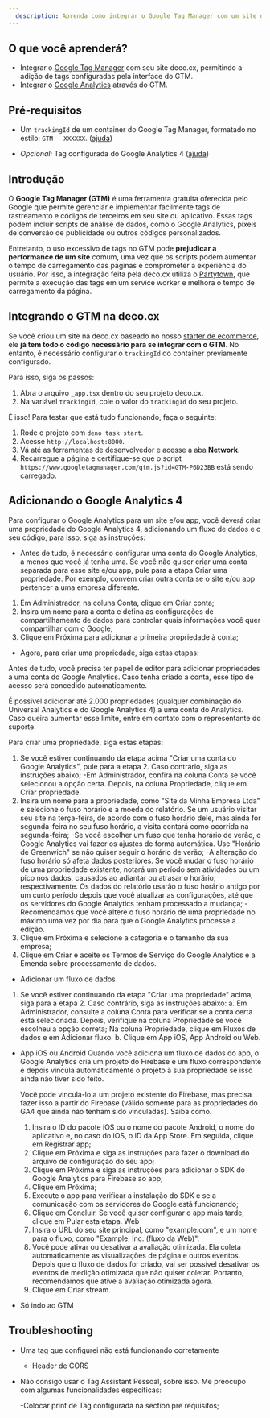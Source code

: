 ```yaml
---
  description: Aprenda como integrar o Google Tag Manager com um site deco.cx
---
```


## O que você aprenderá?

- Integrar o [Google Tag Manager](https://tagmanager.google.com/) com seu site
  deco.cx, permitindo a adição de tags configuradas pela interface do GTM.
- Integrar o [Google Analytics](https://analytics.google.com/) através do GTM.

## Pré-requisitos

- Um `trackingId` de um container do Google Tag Manager, formatado no estilo:
  `GTM - XXXXXX`.
  ([ajuda](https://support.rocketspark.com/hc/en-us/articles/900002470443-How-do-I-get-my-Google-Tag-Manager-Tracking-ID-or-GTM-Number-))

- _Opcional:_ Tag configurada do Google Analytics 4
  ([ajuda](https://support.google.com/tagmanager/answer/9442095?hl=en))

## Introdução

O **Google Tag Manager (GTM)** é uma ferramenta gratuita oferecida pelo Google
que permite gerenciar e implementar facilmente tags de rastreamento e códigos de
terceiros em seu site ou aplicativo. Essas tags podem incluir scripts de análise
de dados, como o Google Analytics, pixels de conversão de publicidade ou outros
códigos personalizados.

Entretanto, o uso excessivo de tags no GTM pode **prejudicar a performance de um
site** comum, uma vez que os scripts podem aumentar o tempo de carregamento das
páginas e comprometer a experiência do usuário. Por isso, a integração feita
pela deco.cx utiliza o [Partytown](https://partytown.builder.io/), que permite a
execução das tags em um service worker e melhora o tempo de carregamento da
página.

## Integrando o GTM na deco.cx

Se você criou um site na deco.cx baseado no nosso
[starter de ecommerce](https://fashion.deco.site/), ele **já tem todo o código
necessário para se integrar com o GTM**. No entanto, é necessário configurar o
`trackingId` do container previamente configurado.

Para isso, siga os passos:

1. Abra o arquivo `_app.tsx` dentro do seu projeto deco.cx.
2. Na variável `trackingId`, cole o valor do `trackingId` do seu projeto.

É isso! Para testar que está tudo funcionando, faça o seguinte:

1. Rode o projeto com `deno task start`.
2. Acesse `http://localhost:8000`.
3. Vá até as ferramentas de desenvolvedor e acesse a aba **Network**.
4. Recarregue a página e certifique-se que o script
   `https://www.googletagmanager.com/gtm.js?id=GTM-P6D23BB` está sendo
   carregado.

## Adicionando o Google Analytics 4

Para configurar o Google Analytics para um site e/ou app, você deverá criar uma propriedade do Google Analytics 4, adicionando um fluxo de dados e o seu código, para isso, siga as instruções:

- Antes de tudo, é necessário configurar uma conta do Google Analytics, a menos que você já tenha uma. Se você não quiser criar uma conta separada para esse site e/ou app, pule para a etapa Criar uma propriedade. Por exemplo, convém criar outra conta se o site e/ou app pertencer a uma empresa diferente.

1. Em Administrador, na coluna Conta, clique em Criar conta;
2. Insira um nome para a conta e defina as configurações de compartilhamento de dados para controlar quais informações você quer compartilhar com o Google;
3. Clique em Próxima para adicionar a primeira propriedade à conta;

- Agora, para criar uma propriedade, siga estas etapas: 

Antes de tudo, você precisa ter papel de editor para adicionar propriedades a uma conta do Google Analytics. Caso tenha criado a conta, esse tipo de acesso será concedido automaticamente.

É possível adicionar até 2.000 propriedades (qualquer combinação do Universal Analytics e do Google Analytics 4) a uma conta do Analytics. Caso queira aumentar esse limite, entre em contato com o representante do suporte.

Para criar uma propriedade, siga estas etapas:

1. Se você estiver continuando da etapa acima "Criar uma conta do Google Analytics", pule para a etapa 2. Caso contrário, siga as instruções abaixo;
   -Em Administrador, confira na coluna Conta se você selecionou a opção certa. Depois, na coluna Propriedade, clique em Criar propriedade.
2. Insira um nome para a propriedade, como "Site da Minha Empresa Ltda" e selecione o fuso horário e a moeda do relatório. Se um usuário visitar seu site na terça-feira, de acordo com o fuso horário dele, mas ainda for segunda-feira no seu fuso horário, a visita contará como ocorrida na segunda-feira;
   -Se você escolher um fuso que tenha horário de verão, o Google Analytics vai fazer os ajustes de forma automática. Use "Horário de Greenwich" se não quiser seguir o horário de verão;
   -A alteração do fuso horário só afeta dados posteriores. Se você mudar o fuso horário de uma propriedade existente, notará um período sem atividades ou um pico nos dados, causados ao adiantar ou atrasar o horário, respectivamente. Os dados do relatório usarão o fuso horário antigo por um curto período depois que você atualizar as configurações, até que os servidores do Google Analytics tenham processado a mudança;
   -Recomendamos que você altere o fuso horário de uma propriedade no máximo uma vez por dia para que o Google Analytics processe a edição.
3. Clique em Próxima e selecione a categoria e o tamanho da sua empresa;
4. Clique em Criar e aceite os Termos de Serviço do Google Analytics e a Emenda sobre processamento de dados.

- Adicionar um fluxo de dados
1. Se você estiver continuando da etapa "Criar uma propriedade" acima, siga para a etapa 2.    Caso contrário, siga as instruções abaixo:
 a. Em Administrador, consulte a coluna Conta para verificar se a conta certa está selecionada. Depois, verifique na coluna Propriedade se você escolheu a opção correta;
Na coluna Propriedade, clique em Fluxos de dados e em Adicionar fluxo.
 b. Clique em App iOS, App Android ou Web. 

- App iOS ou Android
  Quando você adiciona um fluxo de dados do app, o Google Analytics cria um projeto do Firebase e um fluxo correspondente e depois vincula automaticamente o projeto à sua propriedade se isso ainda não tiver sido feito.

  Você pode vinculá-lo a um projeto existente do Firebase, mas precisa fazer isso a partir do Firebase (válido somente para as propriedades do GA4 que ainda não tenham sido vinculadas). Saiba como.
  1. Insira o ID do pacote iOS ou o nome do pacote Android, o nome do aplicativo e, no caso do iOS, o ID da App Store. Em seguida, clique em Registrar app;
  2. Clique em Próxima e siga as instruções para fazer o download do arquivo de configuração do seu app;
  3. Clique em Próxima e siga as instruções para adicionar o SDK do Google Analytics para Firebase ao app;
  4. Clique em Próxima;
  5. Execute o app para verificar a instalação do SDK e se a comunicação com os servidores do Google está funcionando;
  6. Clique em Concluir. Se você quiser configurar o app mais tarde, clique em Pular esta etapa.
Web
  1. Insira o URL do seu site principal, como "example.com", e um nome para o fluxo, como "Example, Inc. (fluxo da Web)".
  2. Você pode ativar ou desativar a avaliação otimizada. Ela coleta automaticamente as visualizações de página e outros eventos. Depois que o fluxo de dados for criado, vai ser possível desativar os eventos de medição otimizada que não quiser coletar. Portanto, recomendamos que ative a avaliação otimizada agora.
  3. Clique em Criar stream.

- Só indo ao GTM

## Troubleshooting

- Uma tag que configurei não está funcionando corretamente
  - Header de CORS
- Não consigo usar o Tag Assistant Pessoal, sobre isso. Me preocupo com algumas
  funcionalidades específicas:

  -Colocar print de Tag configurada na section pre requisitos;
